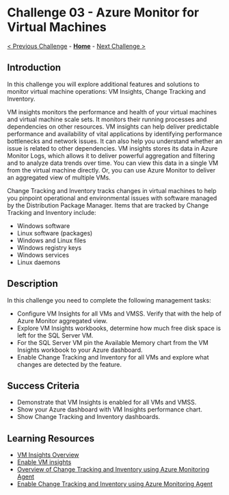 # Challenge 03 - Azure Monitor for Virtual Machines

[< Previous Challenge](./Challenge-02.md) - **[Home](../README.md)** - [Next Challenge >](./Challenge-04.md)

## Introduction

In this challenge you will explore additional features and solutions to monitor virtual machine operations: VM Insights, Change Tracking and Inventory.

VM insights monitors the performance and health of your virtual machines and virtual machine scale sets. It monitors their running processes and dependencies on other resources. VM insights can help deliver predictable performance and availability of vital applications by identifying performance bottlenecks and network issues. It can also help you understand whether an issue is related to other dependencies. VM insights stores its data in Azure Monitor Logs, which allows it to deliver powerful aggregation and filtering and to analyze data trends over time. You can view this data in a single VM from the virtual machine directly. Or, you can use Azure Monitor to deliver an aggregated view of multiple VMs.

Change Tracking and Inventory tracks changes in virtual machines to help you pinpoint operational and environmental issues with software managed by the Distribution Package Manager. Items that are tracked by Change Tracking and Inventory include:
- Windows software
- Linux software (packages)
- Windows and Linux files
- Windows registry keys
- Windows services
- Linux daemons

## Description

In this challenge you need to complete the following management tasks:
- Configure VM Insights for all VMs and VMSS. Verify that with the help of Azure Monitor aggregated view.
- Explore VM Insights workbooks, determine how much free disk space is left for the SQL Server VM.
- For the SQL Server VM pin the Available Memory chart from the VM Insights workbook to your Azure dashboard.
- Enable Change Tracking and Inventory for all VMs and explore what changes are detected by the feature.

## Success Criteria

- Demonstrate that VM Insights is enabled for all VMs and VMSS.
- Show your Azure dashboard with VM Insights performance chart.
- Show Change Tracking and Inventory dashboards.

## Learning Resources
- [VM Insights Overview](https://learn.microsoft.com/en-us/azure/azure-monitor/vm/vminsights-overview)
- [Enable VM insights](https://learn.microsoft.com/en-us/azure/azure-monitor/vm/vminsights-enable-overview)
- [Overview of Change Tracking and Inventory using Azure Monitoring Agent](https://learn.microsoft.com/en-us/azure/automation/change-tracking/overview-monitoring-agent)
- [Enable Change Tracking and Inventory using Azure Monitoring Agent](https://learn.microsoft.com/en-us/azure/automation/change-tracking/enable-vms-monitoring-agent?tabs=singlevm)

